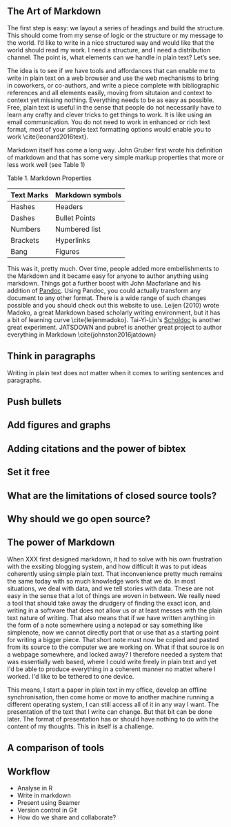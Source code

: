## The Art of Markdown 
The first step is easy: we layout a series of headings and build the structure. This should come from my sense of logic or the structure or my message to the world. I’d like to write in a nice structured way and would like that the world should read my work. I need a structure, and I need a distribution channel. The point is, what elements can we handle in plain text? Let’s see.

The idea is to see if we have tools and affordances that can enable me to write in plain text on a web browser and use the web mechanisms to bring in coworkers, or co-authors, and write a piece complete with bibliographic references and all elements easily, moving from situtaion and context to context yet missing nothing. Everything needs to be as easy as possible. Free, plain text is useful in the sense that people do not necessarily have to learn any crafty and clever tricks to get things to work. It is like using an email communication. You do not need to work in enhanced or rich text format, most of your simple text formatting options would enable you to work \cite{leonard2016text}. 

Markdown itself has come a long way. John Gruber first wrote his definition of markdown and that has some very simple markup properties that more or less work well (see Table 1)

Table 1. Markdown Properties

| Text Marks | Markdown symbols |
|------------|------------------|
| Hashes     | Headers          |
| Dashes     | Bullet Points    |
| Numbers    | Numbered list    |
| Brackets   | Hyperlinks       |
| Bang       | Figures          |

This was it, pretty much. Over time, people added more embellishments to the Markdown and it became easy for anyone to author anything using markdown. Things got a further boost with John Macfarlane and his addition of [Pandoc](http://pandoc.org). Using Pandoc, you could actually transform any document to any other format. There is a wide range of such changes possible and you should check out this website to use. Leijen (2010) wrote Madoko, a great Markdown based scholarly writing environment, but it has a bit of learning curve \cite{leijenmadoko}. Tai-Yi-Lin's [Scholdoc](http://scholarlymarkdown.com/) is another great experiment. JATSDOWN and pubref is another great project to author everything in Markdown \cite{johnston2016jatdown}

## Think in paragraphs
Writing in plain text does not matter when it comes to writing sentences and paragraphs. 

## Push bullets

## Add figures and graphs

## Adding citations and the power of bibtex

## Set it free

## What are the limitations of closed source tools?

## Why should we go open source?

## The power of Markdown

When XXX first designed markdown, it had to solve with his own frustration with the exsiting blogging system, and how difficult it was to put ideas coherently using simple plain text. That inconvenience pretty much remains the same today with so much knowledge work that we do. In most situations, we deal with data, and we tell stories with data. These are not easy in the sense that a lot of things are woven in between. We really need a tool that should take away the drudgery of finding the exact icon, and writing in a software that does not allow us or at least messes with the plain text nature of writing. That also means that if we have written anything in the form of a note somewhere using a notepad or say something like simplenote, now we cannot directly port that or use that as a starting point for writing a bigger piece. That short note must now be copied and pasted from its source to the computer we are working on. What if that source is on a webpage somewhere, and locked away? I therefore needed a system that was essentially web based, where I could write freely in plain text and yet I'd be able to produce everything in a coherent manner no matter where I worked. I'd like to be tethered to one device. 

This means, I start a paper in plain text in my office, develop an offline synchronisation, then come home or move to another machine running a different operating system, I can still access all of it in any way I want. The presentation of the text that I write can change. But that bit can be done later. The format of presentation has or should have nothing to do with the content of my thoughts. This in itself is a challenge. 

## A comparison of tools

## Workflow

- Analyse in R
- Write in markdown
- Present using Beamer
- Version control in Git
- How do we share and collaborate?